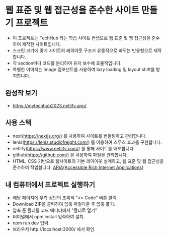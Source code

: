 # 웹 표준 및 웹 접근성을 준수한 사이트 만들기 프로젝트
- 이 프로젝트는 TechHub 라는 학습 사이트 컨셉으로 웹 표준 및 웹 접근성을 준수하여 제작한 사이트입니다.
- 스크린 크기에 맞게 사이트의 레이아웃 구조가 유동적으로 바뀌는 반응형으로 제작합니다.
- 각 section마다 코드를 분리하여 유지 보수에 효율적입니다.
- 특별한 이미지는 Image 컴포넌트를 사용하여 lazy loading 및 layout shift를 방지합니다.


## 완성작 보기 
- https://mytechhub2023.netlify.app/

## 사용 스택
- next(https://nextjs.org/) 를 사용하여 사이트를 번들링하고 관리합니다.
- lenis(https://lenis.studiofreight.com/) 를 이용하여 스무스 효과를 구현합니다.
- netlify(https://www.netlify.com/) 를 통해 사이트를 배포합니다.
- github(https://github.com/) 을 사용하여 파일을 관리합니다.
- HTML, CSS 기반으로 웹사이트의 기본 레이아웃 설계하고, 웹 표준 및 웹 접근성을 준수하여 작업합니다. [ARIA(Accessible Rich Internet Applications)](https://developer.mozilla.org/en-US/docs/Web/Accessibility/ARIA/Roles)

## 내 컴퓨터에서 프로젝트 실행하기
- 해당 페이지에 우측 상단의 초록색 "<> Code" 버튼 클릭.
- Download ZIP을 클릭하여 압축 파일다운 후 압축 풀기.
- 압축 푼 폴더를 코드 에디터에서 "폴더로 열기"
- 터미널에서 npm install 입력하여 설치.
- npm run dev 입력.
- 브라우저 http://localhost:3000/ 에서 확인.
